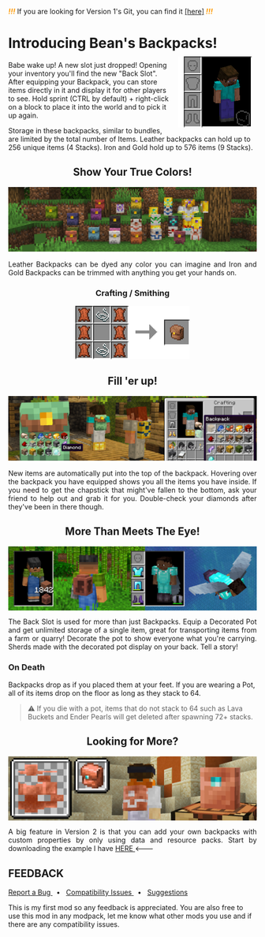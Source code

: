 <p><em><strong><span style="color: #ff9900;">!!!</span></strong></em> If you are looking for Version 1's Git, you can find it <a href="https://github.com/BeansGalaxy/BeansBackpacks">[here]</a><em><strong><span style="color: #ff9900;"> !!!</span></strong></em></p>

<h1> Introducing Bean's Backpacks! <img align="right" src="assets/images/back_slot.gif" alt="Back Slot" style="margin:10px"> </h1>

Babe wake up! A new slot just dropped! Opening your inventory you'll find the
new "Back Slot". After equipping your Backpack, you can store items directly in
it and display it for other players to see. Hold sprint (CTRL by default) + right-click on a block
to place it into the world and to pick it up again.

Storage in these backpacks, similar to bundles, are limited by the total number
of Items. Leather backpacks can hold up to 256 unique items (4 Stacks). Iron
and Gold hold up to 576 items (9 Stacks).


<h2 align="center">Show Your True Colors! </h2>
<p align="center"><img src="assets/images/banners/customize_backpacks.png" alt="Customize Backpacks"></p>

<p align="justify">
Leather Backpacks can be dyed any color you can imagine and Iron and Gold Backpacks
can be trimmed with anything you get your hands on.
</p>

<h3 align="center"> Crafting / Smithing </h3>
<p align="center"><img src="assets/images/recipes.gif" alt="Recipes"></p>

<h2 align="center">Fill 'er up! </h2>
<p align="center"><img src="assets/images/banners/play_with_friends.png" alt="Play With Friends"></p>

<p align="justify">
New items are automatically put into the top of the backpack. Hovering over the backpack you
have equipped shows you all the items you have inside. If you need to get the chapstick 
that might've fallen to the bottom, ask your friend to help out and grab it for you. 
Double-check your diamonds after they've been in there though.
</p>

<h2 align="center">More Than Meets The Eye! </h2>
<p align="center"><img align="center" src="assets/images/banners/other_wearables.png" alt="Other Wearables"></p>

<p align="justify">
The Back Slot is used for more than just Backpacks. Equip a Decorated Pot and 
get unlimited storage of a single item, great for transporting items from a farm 
or quarry! Decorate the pot to show everyone what you're carrying. Sherds made with the
decorated pot display on your back. Tell a story!
</p>

<h3> On Death</h3>

Backpacks drop as if you placed them at your feet.
If you are wearing a Pot, all of its items drop on the floor as long as they
stack to 64.

>⚠️ If you die with a pot, items that do not stack to 64 such as Lava Buckets and Ender Pearls will get deleted after spawning 72+ stacks.

<h2 align="center">Looking for More? </h2>
<p align="center"><img align="center" src="assets/images/banners/adding_backpacks.png" alt="Other Wearables"></p>

<p align="justify">
A big feature in Version 2 is that you can add your own backpacks with custom properties by only 
using data and resource packs. Start by downloading the example I have <a href="https://github.com/BeansGalaxy/Beans-Backpacks-2/tree/master/assets/examples"> HERE </a> <--- <br>


</p>


<h2> FEEDBACK </h2>
<a href="https://github.com/BeansGalaxy/Beans-Backpacks-2/labels/bug">Report a Bug </a>
&nbsp; • &nbsp;
<a href="https://github.com/BeansGalaxy/Beans-Backpacks-2/labels/compatibility">Compatibility Issues </a>
&nbsp; • &nbsp;
<a href="https://github.com/BeansGalaxy/Beans-Backpacks-2/labels/enhancement">Suggestions </a>

This is my first mod so any feedback is appreciated. You are also free to use this mod
in any modpack, let me know what other mods you use and if there are any compatibility issues.